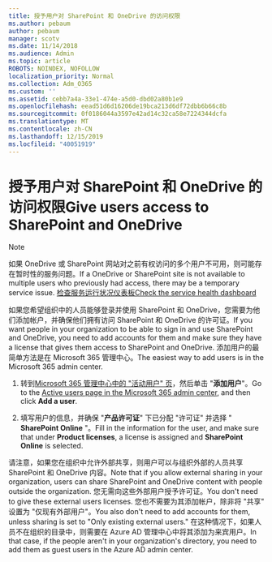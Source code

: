 ```yaml
---
title: 授予用户对 SharePoint 和 OneDrive 的访问权限
ms.author: pebaum
author: pebaum
manager: scotv
ms.date: 11/14/2018
ms.audience: Admin
ms.topic: article
ROBOTS: NOINDEX, NOFOLLOW
localization_priority: Normal
ms.collection: Adm_O365
ms.custom: ''
ms.assetid: cebb7a4a-33e1-474e-a5d0-dbd02a80b1e9
ms.openlocfilehash: eead51d6d16206de19bca213d6df72dbb6b66c8b
ms.sourcegitcommit: 0f0186044a3597e42ad14c32ca58e7224344dcfa
ms.translationtype: MT
ms.contentlocale: zh-CN
ms.lasthandoff: 12/15/2019
ms.locfileid: "40051919"
---
```

# <a name="give-users-access-to-sharepoint-and-onedrive"></a><span data-ttu-id="1729c-102">授予用户对 SharePoint 和 OneDrive 的访问权限</span><span class="sxs-lookup"><span data-stu-id="1729c-102">Give users access to SharePoint and OneDrive</span></span>

> [!NOTE]
> <span data-ttu-id="1729c-103">如果 OneDrive 或 SharePoint 网站对之前有权访问的多个用户不可用，则可能存在暂时性的服务问题。</span><span class="sxs-lookup"><span data-stu-id="1729c-103">If a OneDrive or SharePoint site is not available to multiple users who previously had access, there may be a temporary service issue.</span></span> [<span data-ttu-id="1729c-104">检查服务运行状况仪表板</span><span class="sxs-lookup"><span data-stu-id="1729c-104">Check the service health dashboard</span></span>](https://portal.office.com/adminportal/home#/servicehealth)
  
<span data-ttu-id="1729c-105">如果您希望组织中的人员能够登录并使用 SharePoint 和 OneDrive，您需要为他们添加帐户，并确保他们拥有访问 SharePoint 和 OneDrive 的许可证。</span><span class="sxs-lookup"><span data-stu-id="1729c-105">If you want people in your organization to be able to sign in and use SharePoint and OneDrive, you need to add accounts for them and make sure they have a license that gives them access to SharePoint and OneDrive.</span></span> <span data-ttu-id="1729c-106">添加用户的最简单方法是在 Microsoft 365 管理中心。</span><span class="sxs-lookup"><span data-stu-id="1729c-106">The easiest way to add users is in the Microsoft 365 admin center.</span></span>
  
1. <span data-ttu-id="1729c-107">转到[Microsoft 365 管理中心中的 "活动用户" 页](https://portal.office.com/adminportal/home#/users)，然后单击 "**添加用户**"。</span><span class="sxs-lookup"><span data-stu-id="1729c-107">Go to the [Active users page in the Microsoft 365 admin center](https://portal.office.com/adminportal/home#/users), and then click **Add a user**.</span></span>
    
2. <span data-ttu-id="1729c-108">填写用户的信息，并确保 "**产品许可证**" 下已分配 "许可证" 并选择 " **SharePoint Online** "。</span><span class="sxs-lookup"><span data-stu-id="1729c-108">Fill in the information for the user, and make sure that under **Product licenses**, a license is assigned and **SharePoint Online** is selected.</span></span> 
    
<span data-ttu-id="1729c-109">请注意，如果您在组织中允许外部共享，则用户可以与组织外部的人员共享 SharePoint 和 OneDrive 内容。</span><span class="sxs-lookup"><span data-stu-id="1729c-109">Note that if you allow external sharing in your organization, users can share SharePoint and OneDrive content with people outside the organization.</span></span> <span data-ttu-id="1729c-110">您无需向这些外部用户授予许可证。</span><span class="sxs-lookup"><span data-stu-id="1729c-110">You don't need to give these external users licenses.</span></span> <span data-ttu-id="1729c-111">您也不需要为其添加帐户，除非将 "共享" 设置为 "仅现有外部用户"。</span><span class="sxs-lookup"><span data-stu-id="1729c-111">You also don't need to add accounts for them, unless sharing is set to "Only existing external users."</span></span> <span data-ttu-id="1729c-112">在这种情况下，如果人员不在组织的目录中，则需要在 Azure AD 管理中心中将其添加为来宾用户。</span><span class="sxs-lookup"><span data-stu-id="1729c-112">In that case, if the people aren't in your organization's directory, you need to add them as guest users in the Azure AD admin center.</span></span>
  

